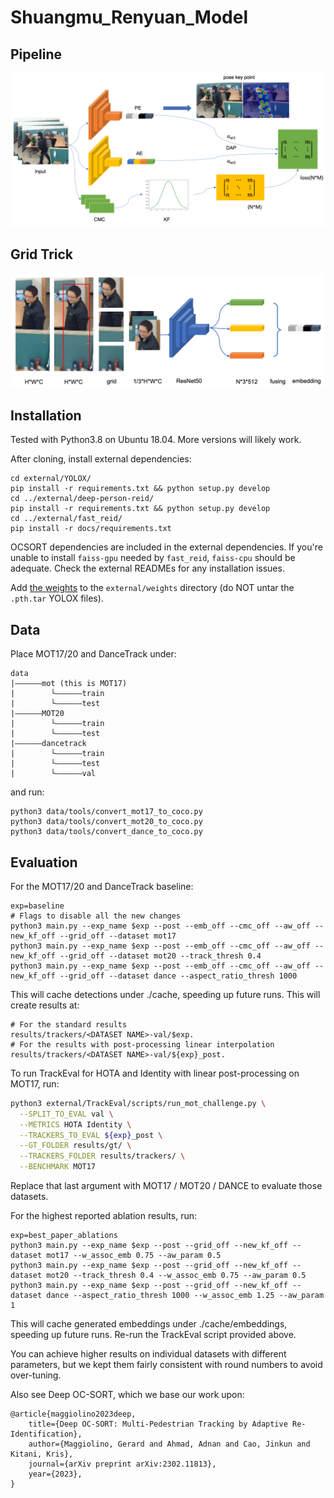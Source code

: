 # Shuangmu_Renyuan_Model

## Pipeline

<center>
<img src="NIDC-MODEL.png" width="600"/>
</center>


## Grid Trick
<center>
<img src="NIDC.png" width="600"/>
</center>

## Installation

Tested with Python3.8 on Ubuntu 18.04. More versions will likely work.

After cloning, install external dependencies: 
```
cd external/YOLOX/
pip install -r requirements.txt && python setup.py develop
cd ../external/deep-person-reid/
pip install -r requirements.txt && python setup.py develop
cd ../external/fast_reid/
pip install -r docs/requirements.txt
```

OCSORT dependencies are included in the external dependencies. If you're unable to install `faiss-gpu` needed by `fast_reid`, 
`faiss-cpu` should be adequate. Check the external READMEs for any installation issues.

Add [the weights](https://drive.google.com/drive/folders/1cCOx_fadIOmeU4XRrHgQ_B5D7tEwJOPx?usp=sharing) to the 
`external/weights` directory (do NOT untar the `.pth.tar` YOLOX files).

## Data

Place MOT17/20 and DanceTrack under:

```
data
|——————mot (this is MOT17)
|        └——————train
|        └——————test
|——————MOT20
|        └——————train
|        └——————test
|——————dancetrack
|        └——————train
|        └——————test
|        └——————val
```

and run:

```
python3 data/tools/convert_mot17_to_coco.py
python3 data/tools/convert_mot20_to_coco.py
python3 data/tools/convert_dance_to_coco.py
```

## Evaluation


For the MOT17/20 and DanceTrack baseline:

```
exp=baseline
# Flags to disable all the new changes
python3 main.py --exp_name $exp --post --emb_off --cmc_off --aw_off --new_kf_off --grid_off --dataset mot17
python3 main.py --exp_name $exp --post --emb_off --cmc_off --aw_off --new_kf_off --grid_off --dataset mot20 --track_thresh 0.4
python3 main.py --exp_name $exp --post --emb_off --cmc_off --aw_off --new_kf_off --grid_off --dataset dance --aspect_ratio_thresh 1000
```

This will cache detections under ./cache, speeding up future runs. This will create results at:

```
# For the standard results
results/trackers/<DATASET NAME>-val/$exp.
# For the results with post-processing linear interpolation
results/trackers/<DATASET NAME>-val/${exp}_post.
```

To run TrackEval for HOTA and Identity with linear post-processing on MOT17, run:

```bash
python3 external/TrackEval/scripts/run_mot_challenge.py \
  --SPLIT_TO_EVAL val \
  --METRICS HOTA Identity \
  --TRACKERS_TO_EVAL ${exp}_post \
  --GT_FOLDER results/gt/ \
  --TRACKERS_FOLDER results/trackers/ \
  --BENCHMARK MOT17
```

Replace that last argument with MOT17 / MOT20 / DANCE to evaluate those datasets.  

For the highest reported ablation results, run: 
```
exp=best_paper_ablations
python3 main.py --exp_name $exp --post --grid_off --new_kf_off --dataset mot17 --w_assoc_emb 0.75 --aw_param 0.5
python3 main.py --exp_name $exp --post --grid_off --new_kf_off --dataset mot20 --track_thresh 0.4 --w_assoc_emb 0.75 --aw_param 0.5
python3 main.py --exp_name $exp --post --grid_off --new_kf_off --dataset dance --aspect_ratio_thresh 1000 --w_assoc_emb 1.25 --aw_param 1
```

This will cache generated embeddings under ./cache/embeddings, speeding up future runs. Re-run the TrackEval script provided 
above.

You can achieve higher results on individual datasets with different parameters, but we kept them fairly consistent with round 
numbers to avoid over-tuning.



Also see Deep OC-SORT, which we base our work upon: 
```
@article{maggiolino2023deep,
    title={Deep OC-SORT: Multi-Pedestrian Tracking by Adaptive Re-Identification}, 
    author={Maggiolino, Gerard and Ahmad, Adnan and Cao, Jinkun and Kitani, Kris},
    journal={arXiv preprint arXiv:2302.11813},
    year={2023},
}
```
